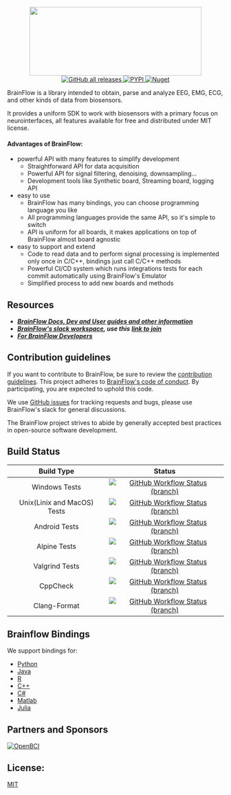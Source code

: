 <p align="center">
    <img width="400" height="160" src="https://live.staticflickr.com/65535/49908747533_f359f83610_w.jpg">
    <br>
    <a href="https://github.com/brainflow-dev/brainflow/releases">
       <img alt="GitHub all releases" src="https://img.shields.io/github/downloads/brainflow-dev/brainflow/total?color=yellow&label=Downloads%28Github%29">
    </a>
    <a href="https://pypi.org/project/brainflow/">
        <img alt="PYPI" src="https://static.pepy.tech/personalized-badge/brainflow?period=total&units=international_system&left_color=grey&right_color=yellow&left_text=Downloads(PYPI)">
    </a>
    <a href="https://www.nuget.org/packages/brainflow/">
        <img alt="Nuget" src="https://img.shields.io/nuget/dt/brainflow?color=yellow&label=Downloads%28Nuget%29&logo=BrainFlow">
    </a>
</p>

BrainFlow is a library intended to obtain, parse and analyze EEG, EMG, ECG, and other kinds of data from biosensors.

It provides a uniform SDK to work with biosensors with a primary focus on neurointerfaces, all features available for free and distributed under MIT license.

#### Advantages of BrainFlow:

* powerful API with many features to simplify development
    * Straightforward API for data acquisition
    * Powerful API for signal filtering, denoising, downsampling...
    * Development tools like Synthetic board, Streaming board, logging API
* easy to use
    * BrainFlow has many bindings, you can choose programming language you like
    * All programming languages provide the same API, so it's simple to switch
    * API is uniform for all boards, it makes applications on top of BrainFlow almost board agnostic
* easy to support and extend
    * Code to read data and to perform signal processing is implemented only once in C/C++, bindings just call C/C++ methods
    * Powerful CI/CD system which runs integrations tests for each commit automatically using BrainFlow's Emulator
    * Simplified process to add new boards and methods

## Resources

* [***BrainFlow Docs, Dev and User guides and other information***](https://brainflow.readthedocs.io)
* [***BrainFlow's slack workspace***](https://openbraintalk.slack.com/)***, use this*** [***link to join***](https://c6ber255cc.execute-api.eu-west-1.amazonaws.com/Express/)
* [***For BrainFlow Developers***](https://brainflow.readthedocs.io/en/master/BrainFlowDev.html)

## Contribution guidelines

If you want to contribute to BrainFlow, be sure to review the [contribution guidelines](https://brainflow.readthedocs.io/en/stable/BrainFlowDev.html). This project adheres to [BrainFlow's code of conduct](https://github.com/brainflow-dev/brainflow/blob/master/CODE_OF_CONDUCT.md). By participating, you are expected to uphold this code.

We use [GitHub issues](https://github.com/brainflow-dev/brainflow/issues) for tracking requests and bugs, please use BrainFlow's slack for general discussions.

The BrainFlow project strives to abide by generally accepted best practices in open-source software development.

## Build Status
|          Build Type         	|                                                                                Status                                                                               	|
|:---------------------------:	|:-------------------------------------------------------------------------------------------------------------------------------------------------------------------:	|
|        Windows Tests        	|   [![GitHub Workflow Status (branch)](https://img.shields.io/github/workflow/status/brainflow-dev/brainflow/Run%20Windows/master?color=yellow&label=Windows%202019)](https://github.com/brainflow-dev/brainflow/actions/workflows/run_windows.yml)  	|
| Unix(Linix and MacOS) Tests 	| [![GitHub Workflow Status (branch)](https://img.shields.io/github/workflow/status/brainflow-dev/brainflow/Run%20Unix/master?color=yellow&label=Ubuntu%20and%20MacOS)](https://github.com/brainflow-dev/brainflow/actions/workflows/run_unix.yml) 	|
|        Android Tests        	|   [![GitHub Workflow Status (branch)](https://img.shields.io/github/workflow/status/brainflow-dev/brainflow/Run%20Android%20NDK/master?color=yellow&label=Android)](https://github.com/brainflow-dev/brainflow/actions/workflows/run_android.yml)   	|
|         Alpine Tests        	|       [![GitHub Workflow Status (branch)](https://img.shields.io/github/workflow/status/brainflow-dev/brainflow/Run%20Alpine/master?color=yellow&label=Alpine)](https://github.com/brainflow-dev/brainflow/actions/workflows/run_alpine.yml)       	|
|        Valgrind Tests       	|     [![GitHub Workflow Status (branch)](https://img.shields.io/github/workflow/status/brainflow-dev/brainflow/Run%20Valgrind/master?color=yellow&label=Valgrind)](https://github.com/brainflow-dev/brainflow/actions/workflows/valgrind.yml)      	|
|           CppCheck          	|    [![GitHub Workflow Status (branch)](https://img.shields.io/github/workflow/status/brainflow-dev/brainflow/CppCheck/master?color=yellow&label=Static%20Analyzer)](https://github.com/brainflow-dev/brainflow/actions/workflows/cppcheck.yml)   	|
|         Clang-Format        	|   [![GitHub Workflow Status (branch)](https://img.shields.io/github/workflow/status/brainflow-dev/brainflow/Clang%20Format/master?color=yellow&label=Code%20Style)](https://github.com/brainflow-dev/brainflow/actions/workflows/clang_format.yml)   	|  

## Brainflow Bindings

We support bindings for:
* [Python](./python-package)
* [Java](./java-package/brainflow/)
* [R](./r-package/)
* [C++](./cpp-package/)
* [C#](./csharp-package/brainflow/)
* [Matlab](./matlab-package/brainflow)
* [Julia](./julia-package/brainflow)

## Partners and Sponsors

[![OpenBCI](https://live.staticflickr.com/65535/51618456586_7b533781e2.jpg)](https://openbci.com/)

## License: 
[MIT](https://github.com/brainflow-dev/brainflow/blob/master/LICENSE)
